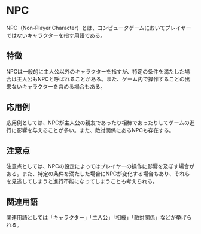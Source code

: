 

# NPC
NPC（Non-Player Character）とは、コンピュータゲームにおいてプレイヤーではないキャラクターを指す用語である。

## 特徴
NPCは一般的に主人公以外のキャラクターを指すが、特定の条件を満たした場合は主人公もNPCと呼ばれることがある。また、ゲーム内で操作することの出来ないキャラクターを含める場合もある。

## 応用例
応用例としては、NPCが主人公の親友であったり相棒であったりしてゲームの進行に影響を与えることが多い。また、敵対関係にあるNPCも存在する。

## 注意点
注意点としては、NPCの設定によってはプレイヤーの操作に影響を及ぼす場合がある。また、特定の条件を満たした場合にNPCが変化する場合もあり、それらを見逃してしまうと進行不能になってしまうことも考えられる。

## 関連用語
関連用語としては「キャラクター」「主人公」「相棒」「敵対関係」などが挙げられる。